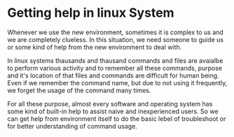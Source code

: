 # Getting help in linux System

Whenever we use the new environment, sometimes it is complex to us and we are completely clueless. In this situation, we need someone to guide us or some kind of help from the new environment to deal with. 

In linux systems thausands and thausand commands and files are avaialbe to perform various activity and to remember all these commands, purpose and it's location of that files and commands are difficult for human being. Even if we remember the command name, but due to not using it frequently, we forget the usage of the command many times.


For all these purpose, almost every software and operating system has some kind of built-in help to assist naive and inexperienced users. So we can get help from environment itself to do the basic lebel of troubleshoot or for better understanding of command usage.


